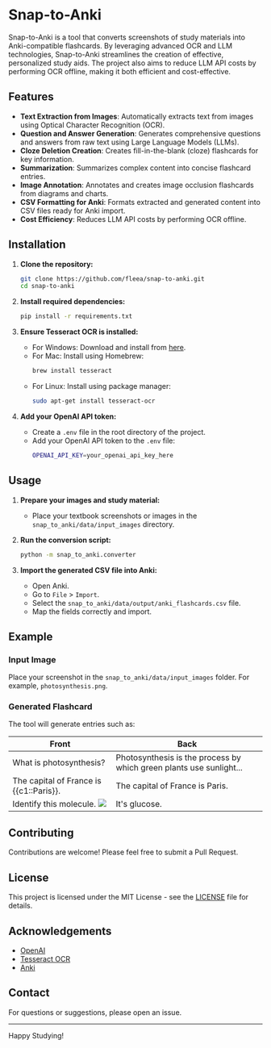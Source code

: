 # Snap-to-Anki

Snap-to-Anki is a tool that converts screenshots of study materials into Anki-compatible flashcards. By leveraging advanced OCR and LLM technologies, Snap-to-Anki streamlines the creation of effective, personalized study aids. The project also aims to reduce LLM API costs by performing OCR offline, making it both efficient and cost-effective.

## Features

- **Text Extraction from Images**: Automatically extracts text from images using Optical Character Recognition (OCR).
- **Question and Answer Generation**: Generates comprehensive questions and answers from raw text using Large Language Models (LLMs).
- **Cloze Deletion Creation**: Creates fill-in-the-blank (cloze) flashcards for key information.
- **Summarization**: Summarizes complex content into concise flashcard entries.
- **Image Annotation**: Annotates and creates image occlusion flashcards from diagrams and charts.
- **CSV Formatting for Anki**: Formats extracted and generated content into CSV files ready for Anki import.
- **Cost Efficiency**: Reduces LLM API costs by performing OCR offline.

## Installation

1. **Clone the repository:**
    ```sh
    git clone https://github.com/fleea/snap-to-anki.git
    cd snap-to-anki
    ```

2. **Install required dependencies:**
    ```sh
    pip install -r requirements.txt
    ```

3. **Ensure Tesseract OCR is installed:**
    - For Windows: Download and install from [here](https://github.com/UB-Mannheim/tesseract/wiki).
    - For Mac: Install using Homebrew:
      ```sh
      brew install tesseract
      ```
    - For Linux: Install using package manager:
      ```sh
      sudo apt-get install tesseract-ocr
      ```

4. **Add your OpenAI API token:**
    - Create a `.env` file in the root directory of the project.
    - Add your OpenAI API token to the `.env` file:
      ```sh
      OPENAI_API_KEY=your_openai_api_key_here
      ```

## Usage

1. **Prepare your images and study material:**
    - Place your textbook screenshots or images in the `snap_to_anki/data/input_images` directory.

2. **Run the conversion script:**
    ```sh
    python -m snap_to_anki.converter
    ```

3. **Import the generated CSV file into Anki:**
    - Open Anki.
    - Go to `File` > `Import`.
    - Select the `snap_to_anki/data/output/anki_flashcards.csv` file.
    - Map the fields correctly and import.


## Example

### Input Image
Place your screenshot in the `snap_to_anki/data/input_images` folder. For example, `photosynthesis.png`.

### Generated Flashcard
The tool will generate entries such as:

| Front                                       | Back                                                                 |
|---------------------------------------------|----------------------------------------------------------------------|
| What is photosynthesis?                     | Photosynthesis is the process by which green plants use sunlight...  |
| The capital of France is {{c1::Paris}}.     | The capital of France is Paris.                                      |
| Identify this molecule. <img src='glucose.png'> | It's glucose.                                                        |

## Contributing

Contributions are welcome! Please feel free to submit a Pull Request.

## License

This project is licensed under the MIT License - see the [LICENSE](LICENSE) file for details.

## Acknowledgements

- [OpenAI](https://openai.com/)
- [Tesseract OCR](https://github.com/tesseract-ocr/tesseract)
- [Anki](https://apps.ankiweb.net/)

## Contact

For questions or suggestions, please open an issue.

---

Happy Studying!